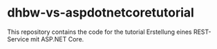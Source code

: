 # dhbw-vs-aspdotnetcoretutorial #

This repository contains the code for the tutorial Erstellung eines REST-Service mit ASP.NET Core.